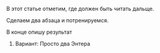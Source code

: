 В этот статье отметим, где должен быть читать дальще.

Сделаем два абзаца и потренируемся.

В конце опишу результат

01. Вариант: Просто два Энтера